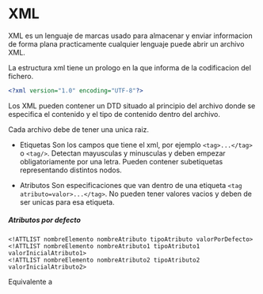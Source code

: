 # XML
XML es un lenguaje de marcas usado para almacenar y enviar informacion de forma plana practicamente cualquier lenguaje puede abrir un archivo XML.

La estructura xml tiene un prologo en la que informa de la codificacion del fichero.
```xml
<?xml version="1.0" encoding="UTF-8"?>
```
Los XML pueden contener un DTD situado al principio del archivo donde se especifica el contenido y el tipo de contenido dentro del archivo.

Cada archivo debe de tener una unica raiz.

- Etiquetas
Son los campos que tiene el xml, por ejemplo `<tag>...</tag>` o `<tag/>`.
Detectan mayusculas y minusculas y deben empezar obligatoriamente por una letra.
Pueden contener subetiquetas representando distintos nodos.

- Atributos
Son especificaciones que van dentro de una etiqueta `<tag atributo=valor>...</tag>`.
No pueden tener valores vacios y deben de ser unicas para esa etiqueta.


##### Atributos por defecto
`<!ATTLIST nombreElemento nombreAtributo tipoAtributo valorPorDefecto>`  
`<!ATTLIST nombreElemento nombreAtributo1 tipoAtributo1 valorInicialAtributo1>`  
`<!ATTLIST nombreElemento nombreAtributo2 tipoAtributo2 valorInicialAtributo2>`  

Equivalente a 